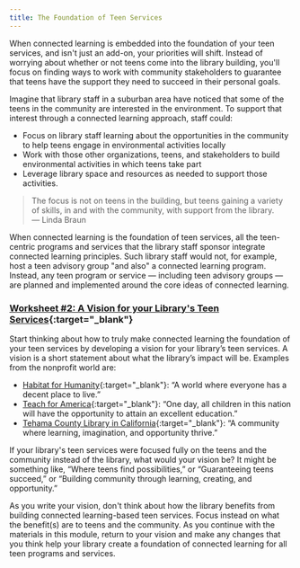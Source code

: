 ```yaml
---
title: The Foundation of Teen Services
---
```

 
When connected learning is embedded into the foundation of your teen services, and isn't just an add-on, your priorities will shift. Instead of worrying about whether or not teens come into the library building, you'll focus on finding ways to work with community stakeholders to guarantee that teens have the support they need to succeed in their personal goals.  

Imagine that library staff in a suburban area have noticed that some of the teens in the community are interested in the environment. To support that interest through a connected learning approach, staff could: 

* Focus on library staff learning about the opportunities in the community to help teens engage in environmental activities locally
* Work with those other organizations, teens,  and stakeholders to build environmental activities in which teens take part
* Leverage library space and resources as needed to support those activities. 

> The focus is not on teens in the building, but teens gaining a variety of skills, in and with the community, with support from the library.<br/>— Linda Braun

When connected learning is the foundation of teen services, all the teen-centric programs and services that the library staff sponsor integrate connected learning principles. Such library staff would not, for example, host a teen advisory group "and also" a connected learning program. Instead, any teen program or service — including teen advisory groups — are planned and implemented around the core ideas of connected learning.  


<div class="callout activity" markdown="1">

### [Worksheet #2: A Vision for your Library's Teen Services](https://docs.google.com/document/d/1X5MxpToji6SQEN3-6uzvvkfjpQFvUhTbZB1cPTM6FwA/edit#heading=h.4hwqn6no1hlk){:target="_blank"}

Start thinking about how to truly make connected learning the foundation of your teen services by developing a vision for your library’s teen services.  A vision is a short statement about what the library’s impact will be. Examples from the nonprofit world are:  

* [Habitat for Humanity](https://www.habitat.org/stories/everyone-deserves-decent-place-live#:~:text=Our%20shared%20vision%20is%20a,a%20decent%20place%20to%20live.&text=Every%20mother%20needs%20to%20know,healthier,%20more%20financially%20stable%20life.){:target="_blank"}: “A world where everyone has a decent place to live.” 
* [Teach for America](https://www.teachforamerica.org/what-we-do/who-we-are){:target="_blank"}: “One day, all children in this nation will have the opportunity to attain an excellent education.” 
* [Tehama County Library in California](http://www.tehamacountylibrary.org/about/){:target="_blank"}: “A community where learning, imagination, and opportunity thrive.” 

If your library's teen services were focused fully on the teens and the community instead of the library, what would your vision be? It might be something like, “Where teens find possibilities,” or “Guaranteeing teens succeed,” or “Building community through learning, creating, and opportunity.”

As you write your vision, don't think about how the library benefits from building connected learning-based teen services. Focus instead on what the benefit(s) are to teens and the community. As you continue with the materials in this module, return to your vision and make any changes that you think help your library create a foundation of connected learning for all teen programs and services.

</div>

